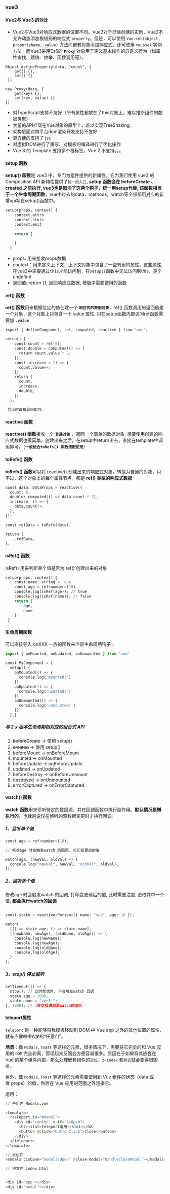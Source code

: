 ### vue3

#### Vue2与 Vue3 的对比

* Vue2与Vue3对响应式数据的设置不同。Vue2对于已经创建的实例，Vue2不允许动态添加根级别的响应式 `property`。但是，可以使用 `Vue.set(object, propertyName, value)` 方法向嵌套对象添加响应式。还可使用 `vm.$set` 实例方法；而Vue3采用Es6的 **`Proxy`** 对象用于定义基本操作的自定义行为（如属性查找、赋值、枚举、函数调用等）。
    
```
Object.defineProperty(data, "count", {
    get() {},
    set() {}
 })
     
new Proxy(data, {
    get(key) {},
    set(key, value) {}
})
```
* 对TypeScript支持不友好（所有属性都放在了this对象上，难以推断组件的数据类型）
* 大量的API挂载在Vue对象的原型上，难以实现TreeShaking。
* 架构层面对跨平台dom渲染开发支持不友好
* 更方便的支持了 jsx
* 对虚拟DOM进行了重写、对模板的编译进行了优化操作
* Vue 3 的 Template 支持多个根标签，Vue 2 不支持。。。

#### setup 函数

**setup() 函数**是 vue3 中，专门为组件提供的新属性。它为我们使用 vue3 的 Composition API 新特性提供了`统一的入口`, **setup 函数会在 beforeCreate 、created 之前执行, vue3也是取消了这两个钩子，统一用setup代替, 该函数相当于一个生命周期函数**，vue中过去的data，methods，watch等全部都用对应的新增api写在setup()函数中。

```python
setup(props, context) {
    context.attrs
    context.slots
    context.emit
    
    return {
        
    }
  }
```

* props: 用来接收props数据
* context：用来定义上下文，上下文对象中包含了一些有用的属性，这些属性在vue2中需要通过`this`才能访问到，在`setup()`函数中无法访问到this，是个undefind
* 返回值: return {}, 返回响应式数据, 模版中需要使用的函数


#### ref() 函数

**ref() 函数**用来根据给定的值创建一个 **`响应式的数据对象`**，ref() 函数调用的返回值是一个对象，这个对象上只包含一个 value 属性, 只在setup函数内部访问ref函数需要加 **`.value`**

```python
import { defineComponent, ref, computed, reactive } from "vue";

setup() {
    const count = ref(0);
    const double = computed(() => {
      return count.value * 2;
    });
    const increase = () => {
      count.value++;
    };
    return {
      count,
      increase,
      double,
    };
  },
  
 显示时直接调用即可。
```

#### reactive 函数

**reactive() 函数**接收一个 **`普通对象`** ，返回一个简单的数据对象, 想要使用创建的响应式数据也很简单，创建出来之后，在setup中return出去，直接在template中调用即可。（**`一般结合toRefs() 函数搭配使用`**）


#### toRefs() 函数

**toRefs() 函数**可以将 reactive() 创建出来的响应式对象，转换为普通的对象，只不过，这个对象上的每个属性节点，都是 **ref() 类型的响应式数据**

```python
const data: DataProps = reactive({
  count: 0,
  double: computed(() => data.count * 2),
  increase: () => {
    data.count++;
  },
});

const refData = toRefs(data);

return {
  ...refData,
};
```

#### isRef() 函数

isRef() 用来判断某个值是否为 ref() 创建出来的对象

```python
setup(props, context) {
    const name: string = 'vue'
    const age = ref<number>(18)
    console.log(isRef(age)); // true 
    console.log(isRef(name)); // false
    return { 
        age, 
        name 
    }
 }
```

#### 生命周期函数

可以直接导入 onXXX 一族的函数来注册生命周期钩子：

```python
import { onMounted, onUpdated, onUnmounted } from 'vue'

const MyComponent = {
  setup() {
    onMounted(() => {
      console.log('mounted!')
    })
    onUpdated(() => {
      console.log('updated!')
    })
    onUnmounted(() => {
      console.log('unmounted!')
    })
  },}
```

##### 与 2.x 版本生命周期相对应的组合式 API

1. ~~beforeCreate~~ -> 使用 setup()
2. ~~created~~ -> 使用 setup()
3. beforeMount -> onBeforeMount
4. mounted -> onMounted
5. beforeUpdate -> onBeforeUpdate
6. updated -> onUpdated
7. beforeDestroy -> onBeforeUnmount
8. destroyed -> onUnmounted
9. errorCaptured -> onErrorCaptured


#### watch() 函数

**watch 函数**用来侦听特定的数据源，并在回调函数中执行副作用。**默认情况是懒执行的**，也就是说仅在侦听的源数据变更时才执行回调。

##### 1、监听单个值

```python
const age = ref<number>(18);

// 修改age 时会触发watch 的回调, 打印变更后的值

watch(age, (newVal, oldVal) => {
  console.log("newVal", newVal, "oldVal", oldVal);
});
```

##### 2、监听多个值

修改age 时会触发watch 的回调, 打印变更前后的值, 此时需要注意, 更改其中一个值, **都会执行watch的回调**

```python

const state = reactive<Person>({ name: "vue", age: 10 });

watch(
  [() => state.age, () => state.name],
  ([newName, newAge], [oldName, oldAge]) => {
    console.log(newName);
    console.log(newAge);
    console.log(oldName);
    console.log(oldAge);
  }
);
```

##### 3、stop() 停止监听

```python
setTimeout(() => {
  stop(); // 此时修改时, 不会触发watch 回调
  state.age = 1000;
  state.name = "vue3-";
}, 1000); // 1秒之后讲取消watch的监听
```


#### teleport属性

`teleport` 是一种能够将我模板移动到 DOM 中 Vue app 之外的其他位置的属性，就有点像哆啦A梦的“任意门”。

**场景**：像 `Modals`, `Toast` 等这样的元素，很多情况下，需要将它完全的和 Vue 应用的 `DOM` 完全剥离，管理起来反而会方便容易很多。原因在于如果将其嵌套在 Vue 的某个组件内部，那么处理嵌套组件的`定位`、`z-index` 和`样式`就会变得很困难。

另外，像 `Modals`, `Toast`  等这样的元素需要使用到 Vue 组件的状态（data 或者 props）的值，然后在 Vue 应用的范围之外渲染它。

运用：

```python
// 子组件 Modals.vue

<template>
  <teleport to="#modal">
    <div id="center" v-if="isOpen">
      <h2><slot>teleport运用</slot></h2>
      <button @click="buttonClick">Close</button>
    </div>
  </teleport>
</template>

// 父组件
<modals :isOpen="modalisOpen" @close-modal="handleCloseModal"></modals>

// 根文件 index.html


<div id="app"></div>
<div id="modal"></div>
```